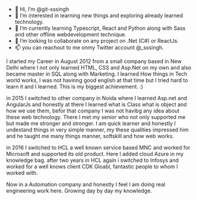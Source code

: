 - 👋 Hi, I’m @git-sssingh
- 👀 I’m interested in learning new things and exploring already learned technology.
- 🌱 I’m currently learning Typescript, React and Python along with Sass and other offline webdevelopment technique.
- 💞️ I’m looking to collaborate on any project on .Net (C#) or ReactJs.
- 📫 you can reachout to me onmy Twitter account @_sssingh.

I started my Career in August 2012 from a small company based in New Delhi where I not only learned HTML, CSS and Asp.Net on my own and also became master in SQL along with 
Marketing. I learned How things in Tech world works, I was not havinng good english at that time but I tried hard to learn it and I learned. This is my biggest achievement. :)

in 2015 I switched to other company in Noida where I learned Asp.net and AngularJs and honestly at there I learned what is Class what is object and how we use them, befor that 
company I was not havibg any idea about these web technology. There I met my senior who not only supported me but made me stronger and stronger. I am quick learner and honestly
I undestand things in very simple manner, my these qualities impressed him and he taught me many things manner, softskill and how web works.

in 2016 I switched to HCL a well known service based MNC and worked for Microsoft and supported its old product. Here I added cloud Azure in my knowledge bag.
after two years in HCL again i switched to Infosys and worked for a well knows client CDK Gloabl, fantastic people to whom I worked with.

Now in a Automation company and honestly I feel I am doing real engineering work here. Growing day by day my knowledge.
